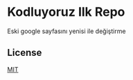 # Kodluyoruz Ilk Repo

Eski google sayfasını yenisi ile değiştirme

## License
[MIT](https://choosealicense.com/licenses/mit/)
